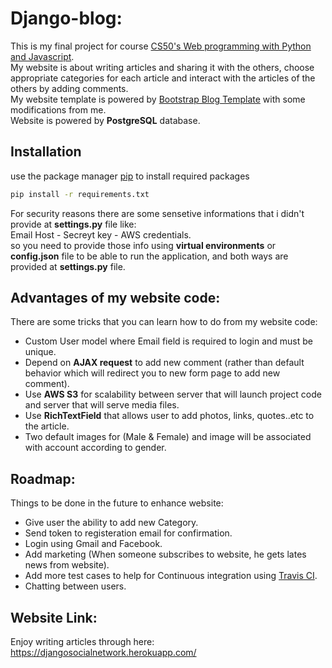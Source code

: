 # Django-blog:
This is my final project for course [CS50's Web programming with Python and Javascript](https://www.edx.org/course/cs50s-web-programming-with-python-and-javascript).  
My website is about writing articles and sharing it with the others, choose appropriate categories for each article and interact with the articles of the others by adding comments.  
My website template is powered by [Bootstrap Blog Template](https://bootstrapious.com/p/bootstrap-blog) with some modifications from me.  
Website is powered by **PostgreSQL** database.

## Installation
use the package manager [pip](https://pip.pypa.io/en/stable/) to install required packages
```bash
pip install -r requirements.txt
```
For security reasons there are some sensetive informations that i didn't provide at **settings.py** file like:  
Email Host - Secreyt key - AWS credentials.  
so you need to provide those info using **virtual environments** or **config.json** file to be able to run the application, and both ways are provided at **settings.py** file.

## Advantages of my website code:
There are some tricks that you can learn how to do from my website code:
- Custom User model where Email field is required to login and must be unique.
- Depend on **AJAX request** to add new comment (rather than default behavior which will redirect you to new form page to add new comment).
- Use **AWS S3** for scalability between server that will launch project code and server that will serve media files.
- Use **RichTextField** that allows user to add photos, links, quotes..etc to the article.
- Two default images for (Male & Female) and image will be associated with account according to gender.

## Roadmap:
Things to be done in the future to enhance website:
- Give user the ability to add new Category.
- Send token to registeration email for confirmation.
- Login using Gmail and Facebook.
- Add marketing (When someone subscribes to website, he gets lates news from website).
- Add more test cases to help for Continuous integration using [Travis CI](https://travis-ci.org/).
- Chatting between users.

## Website Link:
Enjoy writing articles through here:  
https://djangosocialnetwork.herokuapp.com/
